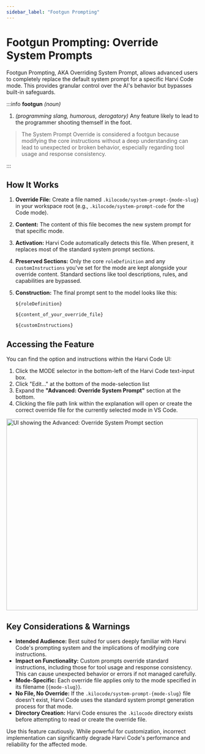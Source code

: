 ```yaml
---
sidebar_label: "Footgun Prompting"
---
```


# Footgun Prompting: Override System Prompts

Footgun Prompting, AKA Overriding System Prompt, allows advanced users to completely replace the default system prompt for a specific Harvi Code mode. This provides granular control over the AI's behavior but bypasses built-in safeguards.

:::info **footgun** _(noun)_

1.  _(programming slang, humorous, derogatory)_ Any feature likely to lead to the programmer shooting themself in the foot.

> The System Prompt Override is considered a footgun because modifying the core instructions without a deep understanding can lead to unexpected or broken behavior, especially regarding tool usage and response consistency.

:::

## How It Works

1.  **Override File:** Create a file named `.kilocode/system-prompt-{mode-slug}` in your workspace root (e.g., `.kilocode/system-prompt-code` for the Code mode).
2.  **Content:** The content of this file becomes the new system prompt for that specific mode.
3.  **Activation:** Harvi Code automatically detects this file. When present, it replaces most of the standard system prompt sections.
4.  **Preserved Sections:** Only the core `roleDefinition` and any `customInstructions` you've set for the mode are kept alongside your override content. Standard sections like tool descriptions, rules, and capabilities are bypassed.
5.  **Construction:** The final prompt sent to the model looks like this:

    ```
    ${roleDefinition}

    ${content_of_your_override_file}

    ${customInstructions}
    ```

## Accessing the Feature

You can find the option and instructions within the Harvi Code UI:

1.  Click the MODE selector in the bottom-left of the Harvi Code text-input box.
2.  Click "Edit..." at the bottom of the mode-selection list
3.  Expand the **"Advanced: Override System Prompt"** section at the bottom.
4.  Clicking the file path link within the explanation will open or create the correct override file for the currently selected mode in VS Code.

<img src="/docs/img/footgun-prompting/footgun-prompting.png" alt="UI showing the Advanced: Override System Prompt section" width="500" />

## Key Considerations & Warnings

- **Intended Audience:** Best suited for users deeply familiar with Harvi Code's prompting system and the implications of modifying core instructions.
- **Impact on Functionality:** Custom prompts override standard instructions, including those for tool usage and response consistency. This can cause unexpected behavior or errors if not managed carefully.
- **Mode-Specific:** Each override file applies only to the mode specified in its filename (`{mode-slug}`).
- **No File, No Override:** If the `.kilocode/system-prompt-{mode-slug}` file doesn't exist, Harvi Code uses the standard system prompt generation process for that mode.
- **Directory Creation:** Harvi Code ensures the `.kilocode` directory exists before attempting to read or create the override file.

Use this feature cautiously. While powerful for customization, incorrect implementation can significantly degrade Harvi Code's performance and reliability for the affected mode.
